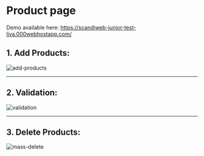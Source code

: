 # Product page
Demo available here: https://scandiweb-junior-test-liva.000webhostapp.com/

## 1. Add Products:
![add-products](https://github.com/liivaq/Products/assets/123387229/92543565-3b6c-405d-8296-61b933402b36)

---
## 2. Validation:
![validation](https://github.com/liivaq/Products/assets/123387229/12e40193-e526-460e-8e00-a215bd8135d2)

---
## 3. Delete Products:
![mass-delete](https://github.com/liivaq/Products/assets/123387229/16f9011f-73ca-446b-8250-46efcc55b1a5)
